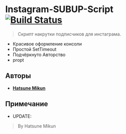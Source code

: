 # Instagram-SUBUP-Script [![Build Status](https://travis-ci.org/AminoJS/Amino.JS.svg?branch=master)](https://github.com/MDraft-js/Instagram-SUBUP-Script)
> Скрипт накрутки подписчиков для инстаграма.
* Красивое оформление консоли
* Простой SetTimeout
* Подчёркнуто Авторство
* propt

## Авторы

* **[Hatsune Mikun](https://github.com/Hatsune-Mikun)**

## Примечание

* UPDATE:
> By Hatsune Mikun
